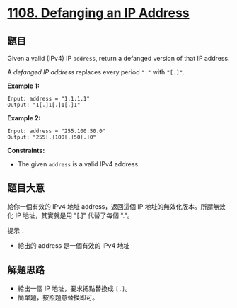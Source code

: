 # [1108. Defanging an IP Address](https://leetcode.com/problems/defanging-an-ip-address/)


## 題目

Given a valid (IPv4) IP `address`, return a defanged version of that IP address.

A *defanged IP address* replaces every period `"."` with `"[.]"`.

**Example 1:**

    Input: address = "1.1.1.1"
    Output: "1[.]1[.]1[.]1"

**Example 2:**

    Input: address = "255.100.50.0"
    Output: "255[.]100[.]50[.]0"

**Constraints:**

- The given `address` is a valid IPv4 address.

## 題目大意


給你一個有效的 IPv4 地址 address，返回這個 IP 地址的無效化版本。所謂無效化 IP 地址，其實就是用 "[.]" 代替了每個 "."。


提示：

- 給出的 address 是一個有效的 IPv4 地址



## 解題思路

- 給出一個 IP 地址，要求把點替換成 `[.]`。
- 簡單題，按照題意替換即可。
